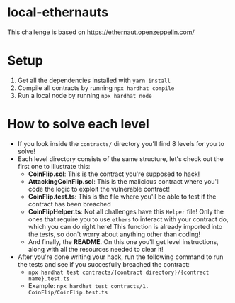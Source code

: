 # local-ethernauts

This challenge is based on https://ethernaut.openzeppelin.com/

# Setup

1. Get all the dependencies installed with `yarn install`
2. Compile all contracts by running `npx hardhat compile`
3. Run a local node by running `npx hardhat node`

# How to solve each level

- If you look inside the `contracts/` directory you'll find 8 levels for you to solve!
- Each level directory consists of the same structure, let's check out the first one to illustrate this:
  - **CoinFlip.sol**: This is the contract you're supposed to hack!
  - **AttackingCoinFlip.sol**: This is the malicious contract where you'll code the logic to exploit the vulnerable contract!
  - **CoinFlip.test.ts**: This is the file where you'll be able to test if the contract has been breached
  - **CoinFlipHelper.ts**: Not all challenges have this `Helper` file! Only the ones that require you to use `ethers` to interact with your contract do, which you can do right here! This function is already imported into the tests, so don't worry about anything other than coding!
  - And finally, the **README**. On this one you'll get level instructions, along with all the resources needed to clear it!
- After you're done writing your hack, run the following command to run the tests and see if you succesfully breached the contract:
  - `npx hardhat test contracts/{contract directory}/{contract name}.test.ts`
  - Example: `npx hardhat test contracts/1. CoinFlip/CoinFlip.test.ts`
